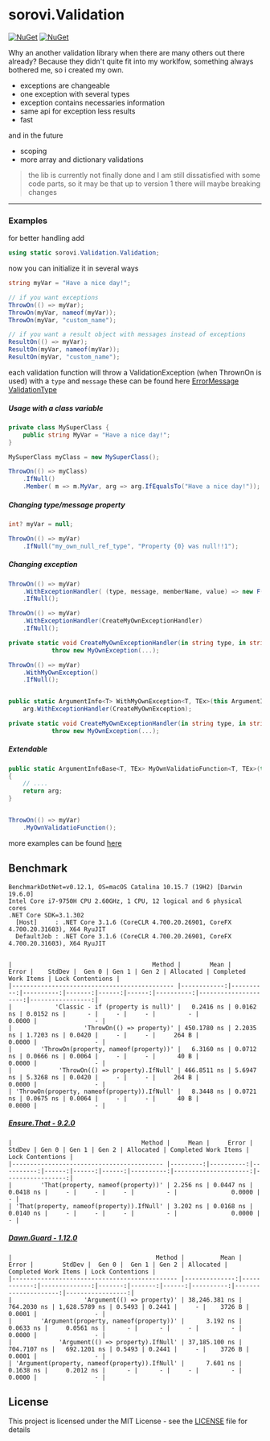# sorovi.Validation

[![NuGet](https://img.shields.io/nuget/v/sorovi.Validation.svg?style=flat-square)](https://www.nuget.org/packages/sorovi.Validation/)
[![NuGet](https://img.shields.io/nuget/dt/sorovi.Validation.svg?style=flat-square)](https://www.nuget.org/packages/sorovi.Validation/)

Why an another validation library when there are many others out there already? 
Because they didn't quite fit into my worklfow, something always bothered me, so i created my own. 

- exceptions are changeable
- one exception with several types
- exception contains necessaries information
- same api for exception less results
- fast

and in the future 
- scoping
- more array and dictionary validations

   
> the lib is currently not finally done and I am still dissatisfied with some code parts,
so it may be that up to version 1 there will maybe breaking changes

---
### Examples

for better handling add 

```csharp
using static sorovi.Validation.Validation;
```

now you can initialize it in several ways 

```csharp
string myVar = "Have a nice day!";

// if you want exceptions
ThrowOn(() => myVar);
ThrowOn(myVar, nameof(myVar));
ThrowOn(myVar, "custom_name");

// if you want a result object with messages instead of exceptions
ResultOn(() => myVar);
ResultOn(myVar, nameof(myVar));
ResultOn(myVar, "custom_name");
```

each validation function will throw a ValidationException (when ThrownOn is used) with a `type` and `message`
these can be found here [ErrorMessage](sorovi.Validation/Common/ErrorMessage.cs) [ValidationType](sorovi.Validation/Common/ValidationType.cs)



##### Usage with a class variable

```csharp
private class MySuperClass { 
    public string MyVar = "Have a nice day!";
}

MySuperClass myClass = new MySuperClass();

ThrowOn(() => myClass)
    .IfNull()
    .Member( m => m.MyVar, arg => arg.IfEqualsTo("Have a nice day!"));

```

##### Changing type/message property

```csharp
int? myVar = null;

ThrowOn(() => myVar)
    .IfNull("my_own_null_ref_type", "Property {0} was null!!1");
```



##### Changing exception

```csharp
ThrowOn(() => myVar)
    .WithExceptionHandler( (type, message, memberName, value) => new F(...) )
    .IfNull();
```

```csharp
ThrowOn(() => myVar)
    .WithExceptionHandler(CreateMyOwnExceptionHandler)
    .IfNull();

private static void CreateMyOwnExceptionHandler(in string type, in string message, in string memberName, in object value) =>
            throw new MyOwnException(...);
```


```csharp
ThrowOn(() => myVar)
    .WithMyOwnException()
    .IfNull();


public static ArgumentInfo<T> WithMyOwnException<T, TEx>(this ArgumentInfoBase<T, TEx> arg) where TEx : Delegate => 
    arg.WithExceptionHandler(CreateMyOwnException);

private static void CreateMyOwnExceptionHandler(in string type, in string message, in string memberName, in object value) =>
            throw new MyOwnException(...);
```

##### Extendable

```csharp
public static ArgumentInfoBase<T, TEx> MyOwnValidatioFunction<T, TEx>(this ArgumentInfoBase<T, TEx> arg, ....)
{
    // ....
    return arg;
}


ThrowOn(() => myVar)
    .MyOwnValidatioFunction();

```

more examples can be found [here](docs/validations.md)

## Benchmark

```
BenchmarkDotNet=v0.12.1, OS=macOS Catalina 10.15.7 (19H2) [Darwin 19.6.0]
Intel Core i7-9750H CPU 2.60GHz, 1 CPU, 12 logical and 6 physical cores
.NET Core SDK=3.1.302
  [Host]     : .NET Core 3.1.6 (CoreCLR 4.700.20.26901, CoreFX 4.700.20.31603), X64 RyuJIT
  DefaultJob : .NET Core 3.1.6 (CoreCLR 4.700.20.26901, CoreFX 4.700.20.31603), X64 RyuJIT


|                                       Method |        Mean |     Error |    StdDev |  Gen 0 | Gen 1 | Gen 2 | Allocated | Completed Work Items | Lock Contentions |
|--------------------------------------------- |------------:|----------:|----------:|-------:|------:|------:|----------:|---------------------:|-----------------:|
|            'Classic - if (property is null)' |   0.2416 ns | 0.0162 ns | 0.0152 ns |      - |     - |     - |         - |               0.0000 |                - |
|                    'ThrowOn(() => property)' | 450.1780 ns | 2.2035 ns | 1.7203 ns | 0.0420 |     - |     - |     264 B |               0.0000 |                - |
|        'ThrowOn(property, nameof(property))' |   6.3160 ns | 0.0712 ns | 0.0666 ns | 0.0064 |     - |     - |      40 B |               0.0000 |                - |
|             'ThrowOn(() => property).IfNull' | 466.8511 ns | 5.6947 ns | 5.3268 ns | 0.0420 |     - |     - |     264 B |               0.0000 |                - |
| 'ThrowOn(property, nameof(property)).IfNull' |   8.3448 ns | 0.0721 ns | 0.0675 ns | 0.0064 |     - |     - |      40 B |               0.0000 |                - |
```

##### [Ensure.That - 9.2.0](https://github.com/danielwertheim/Ensure.That)
```
|                                    Method |     Mean |     Error |    StdDev | Gen 0 | Gen 1 | Gen 2 | Allocated | Completed Work Items | Lock Contentions |
|------------------------------------------ |---------:|----------:|----------:|------:|------:|------:|----------:|---------------------:|-----------------:|
|        'That(property, nameof(property))' | 2.256 ns | 0.0447 ns | 0.0418 ns |     - |     - |     - |         - |               0.0000 |                - |
| 'That(property, nameof(property)).IfNull' | 3.202 ns | 0.0168 ns | 0.0140 ns |     - |     - |     - |         - |               0.0000 |                - |
```

##### [Dawn.Guard - 1.12.0](https://github.com/safakgur/guard)
```
|                                        Method |          Mean |       Error |        StdDev |  Gen 0 |  Gen 1 | Gen 2 | Allocated | Completed Work Items | Lock Contentions |
|---------------------------------------------- |--------------:|------------:|--------------:|-------:|-------:|------:|----------:|---------------------:|-----------------:|
|                    'Argument(() => property)' | 38,246.381 ns | 764.2030 ns | 1,628.5789 ns | 0.5493 | 0.2441 |     - |    3726 B |               0.0001 |                - |
|        'Argument(property, nameof(property))' |      3.192 ns |   0.0633 ns |     0.0561 ns |      - |      - |     - |         - |               0.0000 |                - |
|             'Argument(() => property).IfNull' | 37,185.100 ns | 704.7107 ns |   692.1201 ns | 0.5493 | 0.2441 |     - |    3726 B |               0.0001 |                - |
| 'Argument(property, nameof(property)).IfNull' |      7.601 ns |   0.1638 ns |     0.2012 ns |      - |      - |     - |         - |               0.0000 |                - |

```

## License

This project is licensed under the MIT License - see the [LICENSE](LICENSE) file for details